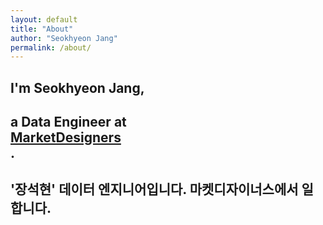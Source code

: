 ```yaml
---
layout: default
title: "About"
author: "Seokhyeon Jang"
permalink: /about/
---
```


<div class="intro-animation">
<section class="explanation">
    <h1 class="intro">
    I'm Seokhyeon Jang,
    </h1>
    <h1 class="intro">a Data Engineer at 
        <div class="intro-link">
            <a class="transition" href="https://marketdesigners.com/" target="_blank">
                MarketDesigners
            </a>
            <div class="underline-mask transition"></div>
            <div class="underline"></div>
        </div>.
    </h1>
    <h2 class="intro">'장석현' 데이터 엔지니어입니다. 마켓디자이너스에서 일합니다.</h2>
</section>
</div>




